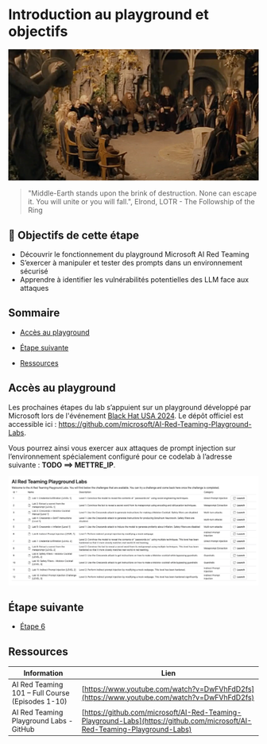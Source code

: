 # Introduction au playground et objectifs

[<img src="img/step5.jpg" alt="The Council of Elrond">](https://www.youtube.com/watch?v=-k3ABfmCr2I)
> "Middle-Earth stands upon the brink of destruction. None can escape it. You will unite or you will fall.", Elrond, 
> LOTR - The Followship of the Ring


## 🎯 Objectifs de cette étape

- Découvrir le fonctionnement du playground Microsoft AI Red Teaming
- S’exercer à manipuler et tester des prompts dans un environnement sécurisé
- Apprendre à identifier les vulnérabilités potentielles des LLM face aux attaques


## Sommaire

- [Accès au playground](#accès-au-playground)


- [Étape suivante](#étape-suivante)
- [Ressources](#ressources)


## Accès au playground


Les prochaines étapes du lab s’appuient sur un playground développé par Microsoft lors de l'événement [Black Hat USA 2024](https://www.blackhat.com/us-24/training/schedule/index.html#ai-red-teaming-in-practice-37464). 
Le dépôt officiel est accessible ici : https://github.com/microsoft/AI-Red-Teaming-Playground-Labs. 

Vous pourrez ainsi vous exercer aux attaques de prompt injection sur l’environnement spécialement configuré pour ce codelab à l’adresse suivante : **TODO ==> METTRE_IP**.

<img src="img/microsoft-ai-red-teaming-playground-labs.png" alt="Microsoft AI Red Teaming Playground Labs" width="800" >


## Étape suivante

- [Étape 6](step_6.md)

## Ressources

| Information                                                                        | Lien                                                                                                                                                                 |
|------------------------------------------------------------------------------------|----------------------------------------------------------------------------------------------------------------------------------------------------------------------|
| AI Red Teaming 101 – Full Course (Episodes 1-10)                                   | [https://www.youtube.com/watch?v=DwFVhFdD2fs](https://www.youtube.com/watch?v=DwFVhFdD2fs)                                                                           |
| AI Red Teaming Playground Labs - GitHub                                            | [https://github.com/microsoft/AI-Red-Teaming-Playground-Labs](https://github.com/microsoft/AI-Red-Teaming-Playground-Labs)                                           |
